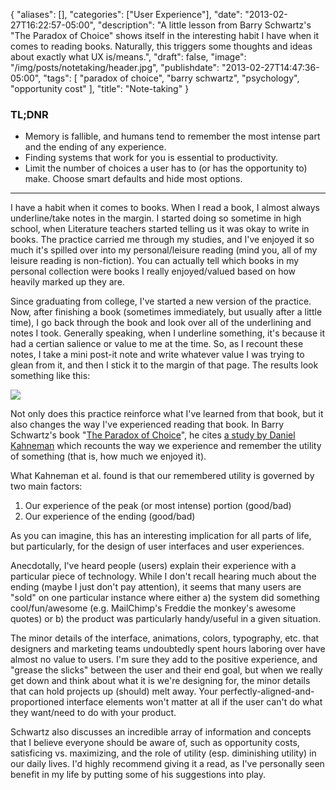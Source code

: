 {
   "aliases": [],
   "categories": ["User Experience"],
   "date": "2013-02-27T16:22:57-05:00",
   "description": "A little lesson from Barry Schwartz's \"The Paradox of Choice\" shows itself in the interesting habit I have when it comes to reading books. Naturally, this triggers some thoughts and ideas about exactly what UX is/means.",
   "draft": false,
   "image": "/img/posts/notetaking/header.jpg",
   "publishdate": "2013-02-27T14:47:36-05:00",
   "tags": [
      "paradox of choice",
      "barry schwartz",
      "psychology",
      "opportunity cost"
   ],
   "title": "Note-taking"
}

<div class="tldnr">
  <h3>TL;DNR</h3>
  <ul>
    <li>Memory is fallible, and humans tend to remember the most intense part and the ending of any experience.</li>
    <li>Finding systems that work for you is essential to productivity.</li>
    <li>Limit the number of choices a user has to (or has the opportunity to) make. Choose smart defaults and hide most options.</li>
  </ul>
</div>

---

I have a habit when it comes to books. When I read a book, I almost always underline/take notes in the margin. I started doing so sometime in high school, when Literature teachers started telling us it was okay to write in books. The practice carried me through my studies, and I've enjoyed it so much it's spilled over into my personal/leisure reading (mind you, all of my leisure reading is non-fiction). You can actually tell which books in my personal collection were books I really enjoyed/valued based on how heavily marked up they are.

Since graduating from college, I've started a new version of the practice. Now, after finishing a book (sometimes immediately, but usually after a little time), I go back through the book and look over all of the underlining and notes I took. Generally speaking, when I underline something, it's because it had a certian salience or value to me at the time. So, as I recount these notes, I take a mini post-it note and write whatever value I was trying to glean from it, and then I stick it to the margin of that page. The results look something like this:

<img src="/img/posts/notetaking/paradox5.jpg" />

Not only does this practice reinforce what I've learned from that book, but it also changes the way I've experienced reading that book. In Barry Schwartz's book "<a href="http://www.amazon.com/Paradox-Choice-Why-More-Less/dp/0060005696">The Paradox of Choice</a>", he cites <a href="http://profron.net/happiness/files/readings/Kahneman_ObjectiveHappiness.pdf">a study by Daniel Kahneman</a>&nbsp;which recounts the way we experience and remember the utility of something (that is, how much we enjoyed it).

What Kahneman et al. found is that our remembered utility is governed by two main factors:

1. Our experience of the peak (or most intense) portion (good/bad)
2. Our experience of the ending (good/bad)

As you can imagine, this has an interesting implication for all parts of life, but particularly, for the design of user interfaces and user experiences.

Anecdotally, I've heard people (users) explain their experience with a particular piece of technology. While I don't recall hearing much about the ending (maybe I just don't pay attention), it seems that many users are "sold" on one particular instance where either a) the system did something cool/fun/awesome (e.g. MailChimp's Freddie the monkey's awesome quotes) or b) the product was particularly handy/useful in a given situation.

The minor details of the interface, animations, colors, typography, etc. that designers and marketing teams undoubtedly spent hours laboring over have almost no value to users. I'm sure they add to the positive experience, and "grease the slicks" between the user and their end goal, but when we really get down and think about what it is we're designing for, the minor details that can hold projects up (should) melt away. Your perfectly-aligned-and-proportioned interface elements won't matter at all if the user can't do what they want/need to do with your product.

Schwartz also discusses an incredible array of information and concepts that I believe everyone should be aware of, such as opportunity costs, satisficing vs. maximizing, and the role of utility (esp. diminishing utility) in our daily lives. I'd highly recommend giving it a read, as I've personally seen benefit in my life by putting some of his suggestions into play.
